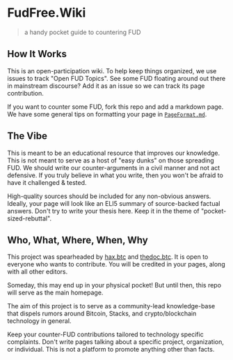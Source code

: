# FudFree.Wiki
> a handy pocket guide to countering FUD

## How It Works
This is an open-participation wiki. To help keep things organized, we use issues to track "Open FUD Topics". See some FUD floating around out there in mainstream discourse? Add it as an issue so we can track its page contribution.

If you want to counter some FUD, fork this repo and add a markdown page. We have some general tips on formatting your page in [`PageFormat.md`](PageFormat.md).

## The Vibe
This is meant to be an educational resource that improves our knowledge. This is not meant to serve as a host of "easy dunks" on those spreading FUD. We should write our counter-arguments in a civil manner and not act defensive. If you truly believe in what you write, then you won't be afraid to have it challenged & tested.

High-quality sources should be included for any non-obvious answers. Ideally, your page will look like an ELI5 summary of source-backed factual answers. Don't try to write your thesis here. Keep it in the theme of "pocket-sized-rebuttal".

## Who, What, Where, When, Why
This project was spearheaded by [hax.btc](https://owl.link/hax.btc) and [thedoc.btc](https://twitter.com/CarlsonDoc). It is open to everyone who wants to contribute. You will be credited in your pages, along with all other editors.

Someday, this may end up in your physical pocket! But until then, this repo will serve as the main homepage.

The aim of this project is to serve as a community-lead knowledge-base that dispels rumors around Bitcoin, Stacks, and crypto/blockchain technology in general.

Keep your counter-FUD contributions tailored to technology specific complaints. Don't write pages talking about a specific project, organization, or individual. This is not a platform to promote anything other than facts.
